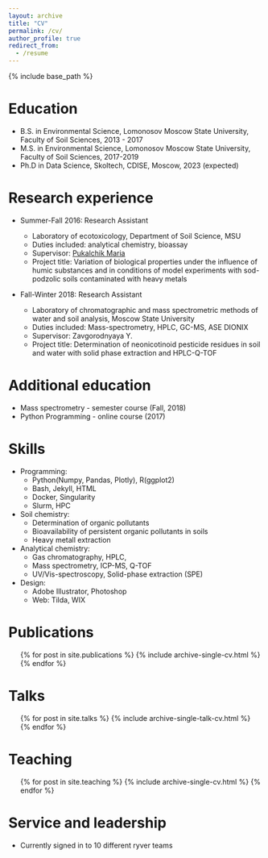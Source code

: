 ```yaml
---
layout: archive
title: "CV"
permalink: /cv/
author_profile: true
redirect_from:
  - /resume
---
```


{% include base_path %}

Education
======
* B.S. in Environmental Science, Lomonosov Moscow State University, Faculty of Soil Sciences, 2013 - 2017
* M.S. in Environmental Science, Lomonosov Moscow State University, Faculty of Soil Sciences, 2017-2019
* Ph.D in Data Science, Skoltech, CDISE, Moscow, 2023 (expected)

Research experience
======
* Summer-Fall 2016: Research Assistant
  * Laboratory of ecotoxicology, Department of Soil Science, MSU
  * Duties included: analytical chemistry, bioassay
  * Supervisor: [Pukalchik Maria](https://scholar.google.ru/citations?user=KoF5RkAAAAAJ&hl=en)
  * Project title: Variation of biological properties under the influence of humic substances and in conditions of model experiments with sod-podzolic soils contaminated with heavy metals


* Fall-Winter 2018: Research Assistant
  * Laboratory of chromatographic and mass spectrometric methods of water and soil analysis, Moscow State University 
  * Duties included: Mass-spectrometry, HPLC, GC-MS, ASE DIONIX
  * Supervisor: Zavgorodnyaya Y.
  * Project title: Determination of neonicotinoid pesticide residues in soil and water with solid phase extraction and HPLC-Q-TOF
  
Additional education
======
* Mass spectrometry - semester course (Fall, 2018)
* Python Programming - online course (2017)

Skills
======
* Programming: 
  * Python(Numpy, Pandas, Plotly), R(ggplot2)
  * Bash, Jekyll, HTML
  * Docker, Singularity
  * Slurm, HPC
* Soil chemistry:
  * Determination of organic pollutants
  * Bioavailability of persistent organic pollutants in soils
  * Heavy metall extraction
* Analytical chemistry:
  * Gas chromatography, HPLC, 
  * Mass spectrometry, ICP-MS, Q-TOF
  * UV/Vis-spectroscopy, Solid-phase extraction (SPE)
* Design: 
  * Adobe Illustrator, Photoshop
  * Web: Tilda, WIX 


Publications
======
  <ul>{% for post in site.publications %}
    {% include archive-single-cv.html %}
  {% endfor %}</ul>
  
Talks
======
  <ul>{% for post in site.talks %}
    {% include archive-single-talk-cv.html %}
  {% endfor %}</ul>
  
Teaching
======
  <ul>{% for post in site.teaching %}
    {% include archive-single-cv.html %}
  {% endfor %}</ul>
  
Service and leadership
======
* Currently signed in to 10 different ryver teams
